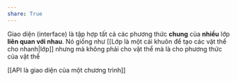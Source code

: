 ```yaml
---
share: True
---
```

Giao diện (interface) là tập hợp tất cả các phương thức **chung** của **nhiều** lớp **liên quan với nhau**. Nó giống như [[Lớp là một cái khuôn để tạo các vật thể cho nhanh|lớp]] nhưng mà không phải cho vật thể mà là cho phương thức của vật thể

[[API là giao diện của một chương trình]] 